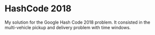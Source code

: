 # HashCode 2018
My solution for the Google Hash Code 2018 problem. It consisted in the multi-vehicle pickup and delivery problem with time windows.
